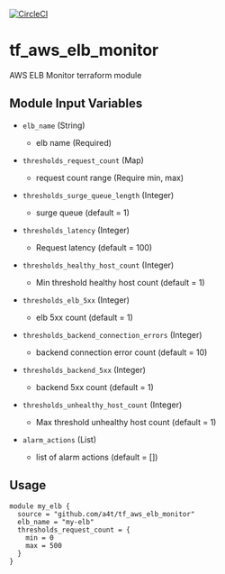 [![CircleCI](https://circleci.com/gh/a4t/tf_aws_elb_monitor/tree/master.svg?style=shield&circle-token=27e688ba54b28abf5fd76a6248a45305998f0804)](https://circleci.com/gh/a4t/tf_aws_elb_monitor/tree/master)

# tf_aws_elb_monitor

AWS ELB Monitor terraform module

## Module Input Variables

- `elb_name` (String)
  - elb name (Required)

- `thresholds_request_count` (Map)
  - request count range (Require min, max)

- `thresholds_surge_queue_length` (Integer)
  - surge queue (default = 1)

- `thresholds_latency` (Integer)
  - Request latency (default = 100)

- `thresholds_healthy_host_count` (Integer)
  - Min threshold healthy host count (default = 1)

- `thresholds_elb_5xx` (Integer)
  -  elb 5xx count (default = 1)

- `thresholds_backend_connection_errors` (Integer)
  - backend connection error count (default = 10)

- `thresholds_backend_5xx` (Integer)
  - backend 5xx count (default = 1)

- `thresholds_unhealthy_host_count` (Integer)
  - Max threshold unhealthy host count (default = 1)

- `alarm_actions` (List)
  - list of alarm actions (default = [])

## Usage

```hcl
module my_elb {
  source = "github.com/a4t/tf_aws_elb_monitor"
  elb_name = "my-elb"
  thresholds_request_count = {
    min = 0
    max = 500
  }
}
```
